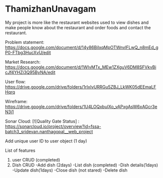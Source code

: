 # ThamizhanUnavagam

My project is more like the restaurant websites used to view dishes and make people know about the restaurant and order foods and contact the restaurant.

Problem statement: https://docs.google.com/document/d/14y86BiIxqMpOTWnvlFLwQ_n8mEd_gP0-FTbg3HucXvU/edit

Market Research: https://docs.google.com/document/d/1WIvMTx_MEw1ZXguV6DM8SFVkvBicJf4YHZi3Q95ByNA/edit

User flow: https://drive.google.com/drive/folders/1rIxIvURRGu5ZBJ_LkWK05dEEmaLFHqrq

Wireframe: https://drive.google.com/drive/folders/1U4LOQxbuIXo_vAPxgAsW6xAGcr3eN3j1

Sonar Cloud:
[![Quality Gate Status] : https://sonarcloud.io/project/overview?id=fssa-batch3_sridevan.nanthagopal__web_project



Add unique user ID to user object (1 day)

List of features
1. user CRUD (completed)
2. Dish CRUD 
   -Add dish (2days)
   -List dish (completed)
   -Dish details(1days)
   -Update dish(1days)
   -Close dish (not stared)
   -Delete dish
